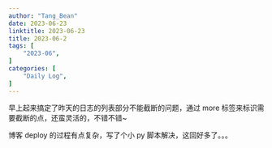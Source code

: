 ```yaml
---
author: "Tang_Bean"
date: 2023-06-23
linktitle: 2023-06-23
title: 2023-06-2
tags: [
    "2023-06",
]
categories: [
    "Daily Log",
]
---
```


早上起来搞定了昨天的日志的列表部分不能截断的问题，通过 more 标签来标识需要截断的点，还蛮灵活的，不错不错~

博客 deploy 的过程有点复杂，写了个小 py 脚本解决，这回好多了。。。

<!--more-->



